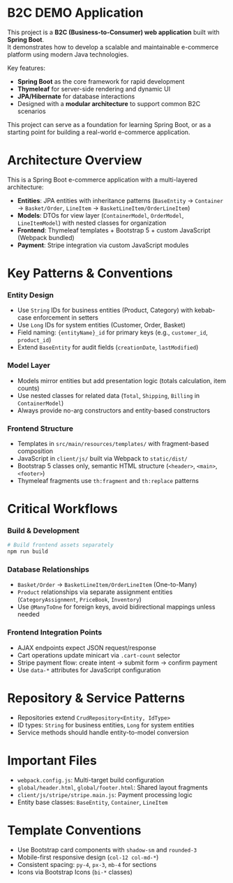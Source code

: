 # B2C DEMO Application

This project is a **B2C (Business-to-Consumer) web application** built with **Spring Boot**.  
It demonstrates how to develop a scalable and maintainable e-commerce platform using modern Java technologies.

Key features:
- **Spring Boot** as the core framework for rapid development
- **Thymeleaf** for server-side rendering and dynamic UI
- **JPA/Hibernate** for database interactions
- Designed with a **modular architecture** to support common B2C scenarios

This project can serve as a foundation for learning Spring Boot, or as a starting point for building a real-world e-commerce application.

# Architecture Overview

This is a Spring Boot e-commerce application with a multi-layered architecture:

- **Entities**: JPA entities with inheritance patterns (`BaseEntity` -> `Container` -> `Basket/Order`, `LineItem` -> `BasketLineItem/OrderLineItem`)
- **Models**: DTOs for view layer (`ContainerModel`, `OrderModel`, `LineItemModel`) with nested classes for organization
- **Frontend**: Thymeleaf templates + Bootstrap 5 + custom JavaScript (Webpack bundled)
- **Payment**: Stripe integration via custom JavaScript modules

# Key Patterns & Conventions

### Entity Design
- Use `String` IDs for business entities (Product, Category) with kebab-case enforcement in setters
- Use `Long` IDs for system entities (Customer, Order, Basket) 
- Field naming: `{entityName}_id` for primary keys (e.g., `customer_id`, `product_id`)
- Extend `BaseEntity` for audit fields (`creationDate`, `lastModified`)

### Model Layer
- Models mirror entities but add presentation logic (totals calculation, item counts)
- Use nested classes for related data (`Total`, `Shipping`, `Billing` in `ContainerModel`)
- Always provide no-arg constructors and entity-based constructors

### Frontend Structure
- Templates in `src/main/resources/templates/` with fragment-based composition
- JavaScript in `client/js/` built via Webpack to `static/dist/`
- Bootstrap 5 classes only, semantic HTML structure (`<header>`, `<main>`, `<footer>`)
- Thymeleaf fragments use `th:fragment` and `th:replace` patterns

# Critical Workflows

### Build & Development
```bash
# Build frontend assets separately
npm run build
```

### Database Relationships
- `Basket/Order` -> `BasketLineItem/OrderLineItem` (One-to-Many)
- `Product` relationships via separate assignment entities (`CategoryAssignment`, `PriceBook`, `Inventory`)
- Use `@ManyToOne` for foreign keys, avoid bidirectional mappings unless needed

### Frontend Integration Points
- AJAX endpoints expect JSON request/response
- Cart operations update minicart via `.cart-count` selector
- Stripe payment flow: create intent -> submit form -> confirm payment
- Use `data-*` attributes for JavaScript configuration

# Repository & Service Patterns
- Repositories extend `CrudRepository<Entity, IdType>`
- ID types: `String` for business entities, `Long` for system entities
- Service methods should handle entity-to-model conversion

# Important Files
- `webpack.config.js`: Multi-target build configuration
- `global/header.html`, `global/footer.html`: Shared layout fragments  
- `client/js/stripe/stripe.main.js`: Payment processing logic
- Entity base classes: `BaseEntity`, `Container`, `LineItem`

# Template Conventions
- Use Bootstrap card components with `shadow-sm` and `rounded-3`
- Mobile-first responsive design (`col-12 col-md-*`)
- Consistent spacing: `py-4`, `px-3`, `mb-4` for sections
- Icons via Bootstrap Icons (`bi-*` classes)